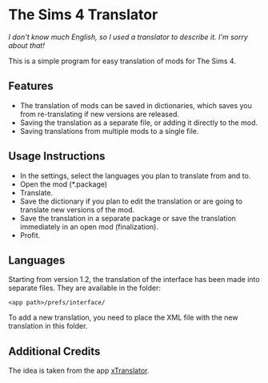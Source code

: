 # The Sims 4 Translator

_I don't know much English, so I used a translator to describe it. I'm sorry about that!_

This is a simple program for easy translation of mods for The Sims 4.  

## Features

- The translation of mods can be saved in dictionaries, which saves you from re-translating if new versions are released.
- Saving the translation as a separate file, or adding it directly to the mod.
- Saving translations from multiple mods to a single file.

## Usage Instructions

- In the settings, select the languages you plan to translate from and to.
- Open the mod (*.package)
- Translate.
- Save the dictionary if you plan to edit the translation or are going to translate new versions of the mod.
- Save the translation in a separate package or save the translation immediately in an open mod (finalization).
- Profit.

## Languages

Starting from version 1.2, the translation of the interface has been made into separate files. They are available in the folder:

`<app path>/prefs/interface/`

To add a new translation, you need to place the XML file with the new translation in this folder.

## Additional Credits

The idea is taken from the app [xTranslator](https://www.nexusmods.com/skyrimspecialedition/mods/134).